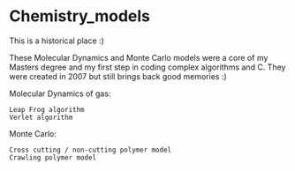 # Chemistry_models

This is a historical place :)

These Molecular Dynamics and Monte Carlo models were a core of my Masters degree and my first step in coding complex algorithms and C. They were created in 2007 but still brings back good memories :)

Molecular Dynamics of gas:

    Leap Frog algorithm
    Verlet algorithm

Monte Carlo:

    Cross cutting / non-cutting polymer model
    Crawling polymer model

